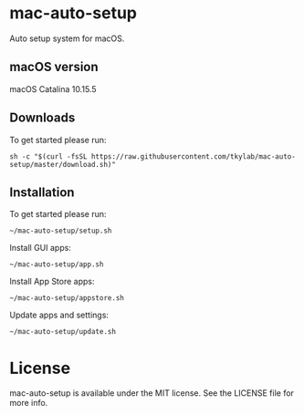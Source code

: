 # mac-auto-setup
Auto setup system for macOS.

## macOS version
macOS Catalina 10.15.5

## Downloads
To get started please run:
```
sh -c "$(curl -fsSL https://raw.githubusercontent.com/tkylab/mac-auto-setup/master/download.sh)"
```

## Installation
To get started please run:
```
~/mac-auto-setup/setup.sh
```
Install GUI apps:
```
~/mac-auto-setup/app.sh
```
Install App Store apps:
```
~/mac-auto-setup/appstore.sh
```
Update apps and settings:
```
~/mac-auto-setup/update.sh
```

# License
mac-auto-setup is available under the MIT license. See the LICENSE file for more info.
